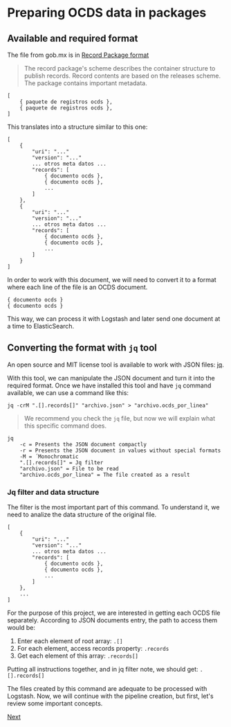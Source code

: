 # Preparing OCDS data in packages

## Available and required format

The file from gob.mx is in [Record Package format](http://standard.open-contracting.org/latest/es/schema/record_package/)

> The record package's scheme describes the container structure to publish records.
> Record contents are based on the releases scheme. The package contains important metadata.

```
[
    { paquete de registros ocds },
    { paquete de registros ocds },
]
```

This translates into a structure similar to this one:

```
[
    {
        "uri": "..."
        "version": "..."
        ... otros meta datos ...
        "records": [
            { documento ocds },
            { documento ocds },
            ...
        ]
    },
    {
        "uri": "..."
        "version": "..."
        ... otros meta datos ...
        "records": [
            { documento ocds },
            { documento ocds },
            ...
        ]
    }
]
```

In order to work with this document, we will need to convert it to a format where each line of the file
is an OCDS document.
```
{ documento ocds }
{ documento ocds }
```

This way, we can process it with Logstash and later send one document at a time to ElasticSearch.

## Converting the format with `jq` tool

An open source and MIT license tool is available to work with JSON files: [jq](https://stedolan.github.io/jq/).

With this tool, we can manipulate the JSON document and turn it into the required format. Once we have installed this tool and have `jq` command available, we can use a command like this:
```
jq -crM ".[].records[]" "archivo.json" > "archivo.ocds_por_linea"
```
> We recommend you check the `jq` file, but now we will explain what this specific command does.

```
jq
    -c = Presents the JSON document compactly
    -r = Presents the JSON document in values without special formats
    -M = ´Monochromatic
    ".[].records[]" = Jq filter
    "archivo.json" = File to be read
    "archivo.ocds_por_linea" = The file created as a result
```
### Jq filter and data structure

The filter is the most important part of this command. To understand it, we need to analize the data structure of the original file.
```
[
    {
        "uri": "..."
        "version": "..."
        ... otros meta datos ...
        "records": [
            { documento ocds },
            { documento ocds },
            ...
        ]
    },
    ...
]
```
For the purpose of this project, we are interested in getting each OCDS file separately. According to JSON documents entry, the path to access them would be:
1. Enter each element of root array: `.[]`
1. For each element, access records property: `.records`
1. Get each element of this array: `.records[]`

Putting all instructions together, and in jq filter note, we should get: `.[].records[]`

The files created by this command are adequate to be processed with Logstash. Now, we will continue with the pipeline creation, but first, let's review some important concepts.

[Next](1_Conceptos.md)
